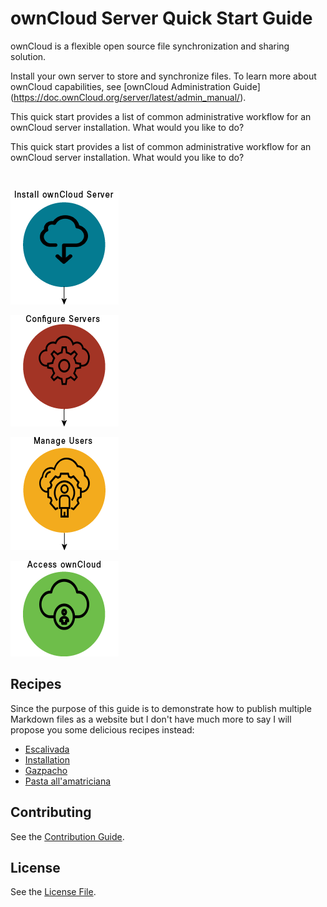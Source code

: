 # ownCloud Server Quick Start Guide
ownCloud is a flexible open source file synchronization  and sharing solution. 

Install your own server to store and synchronize files. To learn more about ownCloud capabilities, see [ownCloud Administration Guide] (https://doc.ownCloud.org/server/latest/admin_manual/).

This quick start provides a list of common administrative workflow for an ownCloud server installation. What would you like to do?


This quick start provides a list of common administrative workflow for an ownCloud server installation. What would you like to do?

<br>

[![Install ownCloud Server](./images/install.png)](./docs/install.md)

[![Configure ownCloud Servers](./images/configure.png)](./docs/servers.md)

[![Add User Accounts](./images/user.png)](user.md)

[![Access ownCloud Servers](./images/login.png)](access.md)


## Recipes

Since the purpose of this guide is to demonstrate how to publish multiple Markdown files as a website but I don't have much more to say I will propose you some delicious recipes instead:

* [Escalivada](./docs/Escalivada.md)
* [Installation](./docs/install.md)
* [Gazpacho](./recipes/Gazpacho.md)
* [Pasta all'amatriciana](./recipes/Pasta_all_amatriciana.md)

## Contributing

See the [Contribution Guide](./CONTRIBUTING.md).

## License

See the [License File](./LICENSE.md).
